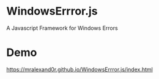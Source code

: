 # WindowsErrror.js
A Javascript Framework for Windows Errors

# Demo
https://mralexand0r.github.io/WindowsErrror.js/index.html